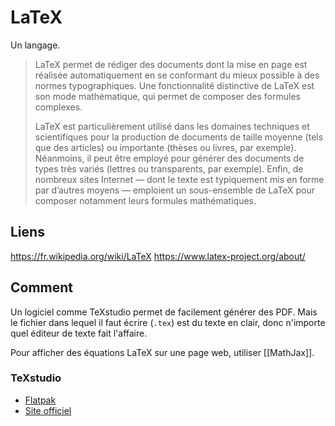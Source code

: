 # LaTeX 
Un langage. 

> LaTeX permet de rédiger des documents dont la mise en page est réalisée automatiquement en se conformant du mieux possible à des normes typographiques. Une fonctionnalité distinctive de LaTeX est son mode mathématique, qui permet de composer des formules complexes.
> 
> LaTeX est particulièrement utilisé dans les domaines techniques et scientifiques pour la production de documents de taille moyenne (tels que des articles) ou importante (thèses ou livres, par exemple). Néanmoins, il peut être employé pour générer des documents de types très variés (lettres ou transparents, par exemple). Enfin, de nombreux sites Internet — dont le texte est typiquement mis en forme par d’autres moyens — emploient un sous-ensemble de LaTeX pour composer notamment leurs formules mathématiques. 


## Liens 
https://fr.wikipedia.org/wiki/LaTeX 
https://www.latex-project.org/about/ 

## Comment 
Un logiciel comme TeXstudio permet de facilement générer des PDF. 
Mais le fichier dans lequel il faut écrire (`.tex`) est du texte en clair, donc n'importe quel éditeur de texte fait l'affaire. 

Pour afficher des équations LaTeX sur une page web, utiliser [[MathJax]]. 

### TeXstudio 

- [Flatpak](appstream:org.texstudio.TeXstudio) 
- [Site officiel](https://www.texstudio.org/) 

